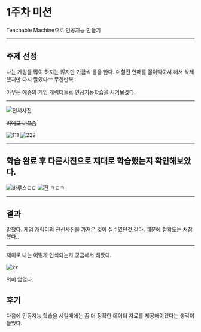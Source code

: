 1주차 미션
===========
Teachable Machine으로 인공지능 만들기
*******
## 주제 선정
나는 게임을 많이 하지는 않지만 가끔씩 롤을 한다. 며칠전 연패를 ~~꼴아박아서~~ 해서 삭제했지만 다시 깔았다^^ 무한반복..

아무든 애증의 게임 캐릭터들로 인공지능학습을 시켜보겠다.
******
![전체사진](https://user-images.githubusercontent.com/101805624/160285015-40d9386b-4a67-4c42-b903-356b52848e79.PNG)

~~비에고 너프좀~~

![111](https://user-images.githubusercontent.com/101805624/160285856-8e490fa7-741e-4d4c-8404-ed2dd0b7604a.PNG)
![222](https://user-images.githubusercontent.com/101805624/160285869-7535dae1-0915-41f0-9395-a1a1ca99f1f0.PNG)
*****
## 학습 완료 후 다른사진으로 제대로 학습했는지 확인해보았다.

![바루스ㅌㅌ](https://user-images.githubusercontent.com/101805624/160286407-0953d821-0da8-4bc3-857d-7d3eca4a9585.PNG)
![진 ㅋㅌㅋ](https://user-images.githubusercontent.com/101805624/160286409-234a19a6-f967-4f7c-8e37-e02499c6e08c.PNG)

****
## 결과
망했다. 게임 캐릭터의 전신사진을 가져온 것이 실수였던것 같다. 때문에 정확도는 처참했다..
*****
재미로 나는 어떻게 인식되는지 궁금해서 해봤다.

![zz](https://user-images.githubusercontent.com/101805624/160286640-1298d392-fa5f-4f14-aa96-d72a6a9d67ef.png)

의미 없었다.

## 후기
다음에 인공지능 학습을 시킬때에는 좀 더 정확한 데이터 자료를 제공해야겠다는 생각이 들었다.
